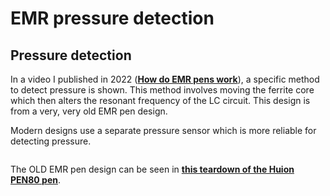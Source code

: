 # EMR pressure detection

## Pressure detection

In a video I published in 2022 ([**How do EMR pens work**](https://www.youtube.com/watch?v=Vv668I4LEdg)), a specific method to detect pressure is shown. This method involves moving the ferrite core which then alters the resonant frequency of the LC circuit. This design is from a very, very old EMR pen design.&#x20;

Modern designs use a separate pressure sensor which is more reliable for detecting pressure.

<figure><img src="../../.gitbook/assets/7P SLIDE EMR Old New Design (1).png" alt=""><figcaption></figcaption></figure>

The OLD EMR pen design can be seen in [**this teardown of the Huion PEN80 pen**](../../guides/pens/pen-teardown-huion-pen80.md).
